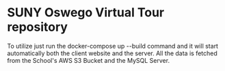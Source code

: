 <h1>SUNY Oswego Virtual Tour repository</h1>
<p>To utilize just run the docker-compose up --build command and it will start automatically both the client website and the server. All the data is fetched from the School's AWS S3 Bucket and the MySQL Server.</p>
